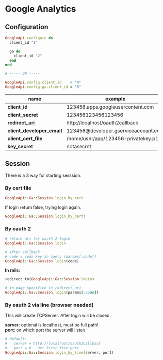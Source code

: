 Google Analytics
================

Configuration
-------------

```ruby
GoogleApi.configure do
  client_id "1"

  ga do
    client_id "2"
  end
end

# ----- OR -----

GoogleApi.config.client_id    = "4"
GoogleApi.config.ga.client_id = "5"
```

<table>
  <thead>
    <tr>
      <th>name</th>
      <th>example</th>
      <th>note</th>
    </tr>
  </thead>

  <tbody>    
    <tr>
      <td><b>client_id</b></td>
      <td>123456.apps.googleusercontent.com</td>
      <td rowspan="3">required for oauth 2</td>
    </tr>
    <tr>
      <td><b>client_secret</b></td>
      <td>123456123456123456</td>
    </tr>
    <tr>
      <td><b>redirect_uri</b></td>
      <td>http://localhost/oauth2callback</td>
    </tr>
    <tr>
      <td><b>client_developer_email</b></td>
      <td>123456@developer.gserviceaccount.com</td>
      <td rowspan="3">required for login by cert</td>
    </tr>
    <tr>
      <td><b>client_cert_file</b></td>
      <td>/home/user/app/123456-privatekey.p12</td>
    </tr>
    <tr>
      <td><b>key_secret</b></td>
      <td>notasecret</td>
    </tr>
  </tbody>
</table>

Session
-------

There is a 3 way for starting sesssion.

### By cert file

```ruby
GoogleApi::Ga::Session.login_by_cert
```

If login return false, trying login again.

```ruby
GoogleApi::Ga::Session.login_by_cert!
```

### By oauth 2

```ruby
# return uri for oauth 2 login
GoogleApi::Ga::Session.login

# after callback
# code = code key in query (params[:code])
GoogleApi::Ga::Session.login(code)
```

**In rails:**

```ruby
redirect_to(GoogleApi::Ga::Session.login)

# in page specified in redirect_uri
GoogleApi::Ga::Session.login(params[:code])
```

### By oauth 2 via line (browser needed)

This will create TCPServer. After login will be closed.

**server:** optional is localhost, must be full path!<br>
**port:** on which port the server will listen

```ruby
# default:
#   server = http://localhost/oauth2callback
#   port = 0 - get first free port
GoogleApi::Ga::Session.login_by_line(server, port)
```
